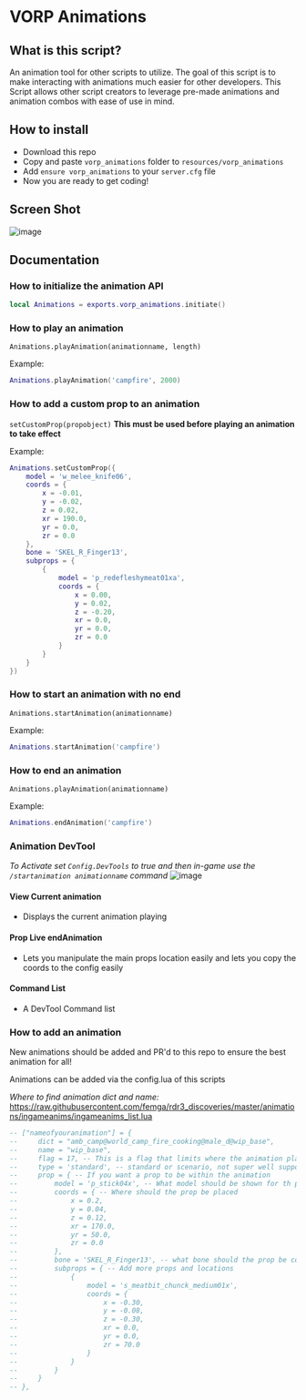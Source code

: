 # VORP Animations

## What is this script?
An animation tool for other scripts to utilize. The goal of this script is to make interacting with animations much easier for other developers. This Script allows other script creators to leverage pre-made animations and animation combos with ease of use in mind.

## How to install
* Download this repo
* Copy and paste `vorp_animations` folder to `resources/vorp_animations`
* Add `ensure vorp_animations` to your `server.cfg` file
* Now you are ready to get coding!

## Screen Shot
![image](https://user-images.githubusercontent.com/10902965/184693638-fb6aab24-721b-4c29-a69b-57daf62b0bda.png)

## Documentation

### How to initialize the animation API

```lua
local Animations = exports.vorp_animations.initiate()
```

### How to play an animation
`Animations.playAnimation(animationname, length)`

Example:
```lua
Animations.playAnimation('campfire', 2000)
```

### How to add a custom prop to an animation
`setCustomProp(propobject)`
__This must be used before playing an animation to take effect__

Example:
```lua
Animations.setCustomProp({
    model = 'w_melee_knife06',
    coords = {
        x = -0.01, 
        y = -0.02,
        z = 0.02,
        xr = 190.0,
        yr = 0.0,
        zr = 0.0
    },
    bone = 'SKEL_R_Finger13',
    subprops = {
        {
            model = 'p_redefleshymeat01xa',
            coords = {
                x = 0.00, 
                y = 0.02,
                z = -0.20,
                xr = 0.0,
                yr = 0.0,
                zr = 0.0
            }
        }
    }
})
```

### How to start an animation with no end
`Animations.startAnimation(animationname)`

Example:
```lua
Animations.startAnimation('campfire')
```

### How to end an animation
`Animations.playAnimation(animationname)`

Example:
```lua
Animations.endAnimation('campfire')
```

### Animation DevTool

_To Activate set `Config.DevTools` to true and then in-game use the `/startanimation animationname` command_
![image](https://user-images.githubusercontent.com/10902965/184692733-c450aff6-e793-43b3-880b-ba1563199cc1.png)

#### View Current animation
- Displays the current animation playing

#### Prop Live endAnimation
- Lets you manipulate the main props location easily and lets you copy the coords to the config easily

#### Command List
- A DevTool Command list

### How to add an animation
New animations should be added and PR'd to this repo to ensure the best animation for all!

Animations can be added via the config.lua of this scripts

_Where to find animation dict and name:_ https://raw.githubusercontent.com/femga/rdr3_discoveries/master/animations/ingameanims/ingameanims_list.lua

```lua
-- ["nameofyouranimation"] = {
--     dict = "amb_camp@world_camp_fire_cooking@male_d@wip_base",
--     name = "wip_base",
--     flag = 17, -- This is a flag that limits where the animation plays on the character
--     type = 'standard', -- standard or scenario, not super well supported yet
--     prop = { -- If you want a prop to be within the animation
--         model = 'p_stick04x', -- What model should be shown for th prop
--         coords = { -- Where should the prop be placed 
--             x = 0.2, 
--             y = 0.04,
--             z = 0.12,
--             xr = 170.0,
--             yr = 50.0,
--             zr = 0.0
--         },
--         bone = 'SKEL_R_Finger13', -- what bone should the prop be connected too
--         subprops = { -- Add more props and locations
--             {
--                 model = 's_meatbit_chunck_medium01x',
--                 coords = {
--                     x = -0.30, 
--                     y = -0.08,
--                     z = -0.30,
--                     xr = 0.0,
--                     yr = 0.0,
--                     zr = 70.0
--                 }
--             }
--         }
--     }
-- },
```
